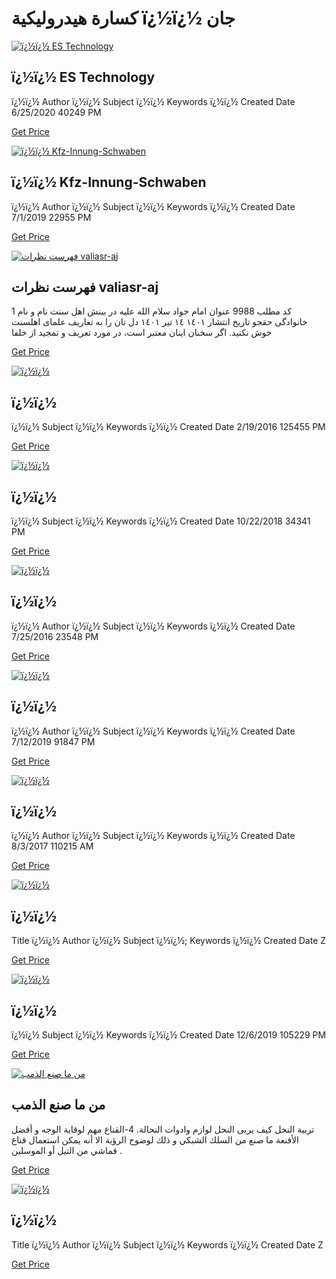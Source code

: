 # كسارة هيدروليكية ï¿½ï¿½ جان
<a href="https://mnn.zoosnet.net/LR/Chatpre.aspx?id=MNN94995150&p=https://vbl.co.za/" target="_blank">![ï¿½ï¿½ ES Technology](https://raw.githubusercontent.com/gcmcrusher/imgs/main/849.jpg)</a>
## ï¿½ï¿½ ES Technology
ï¿½ï¿½ Author ï¿½ï¿½ Subject ï¿½ï¿½ Keywords ï¿½ï¿½ Created Date 6/25/2020 40249 PM 
<a href="https://mnn.zoosnet.net/LR/Chatpre.aspx?id=MNN94995150&p=https://vbl.co.za/" target="_blank">Get Price</a>
<a href="https://mnn.zoosnet.net/LR/Chatpre.aspx?id=MNN94995150&p=https://vbl.co.za/" target="_blank">![ï¿½ï¿½ Kfz-Innung-Schwaben](https://raw.githubusercontent.com/gcmcrusher/imgs/main/669.jpg)</a>
## ï¿½ï¿½ Kfz-Innung-Schwaben
ï¿½ï¿½ Author ï¿½ï¿½ Subject ï¿½ï¿½ Keywords ï¿½ï¿½ Created Date 7/1/2019 22955 PM 
<a href="https://mnn.zoosnet.net/LR/Chatpre.aspx?id=MNN94995150&p=https://vbl.co.za/" target="_blank">Get Price</a>
<a href="https://mnn.zoosnet.net/LR/Chatpre.aspx?id=MNN94995150&p=https://vbl.co.za/" target="_blank">![فهرست نظرات valiasr-aj](https://raw.githubusercontent.com/gcmcrusher/imgs/main/213.jpg)</a>
## فهرست نظرات valiasr-aj
1 کد مطلب 9988 عنوان امام جواد سلام الله عليه در بينش اهل سنت نام و نام خانوادگی حقجو تاریخ انتشار ١٤٠١ ١٤ تير ١٤٠١ دل تان را به تعاریف علمای اهلسنت خوش نکنید. اگر سخنان اینان معتبر است، در مورد تعریف و تمجید از خلفا 
<a href="https://mnn.zoosnet.net/LR/Chatpre.aspx?id=MNN94995150&p=https://vbl.co.za/" target="_blank">Get Price</a>
<a href="https://mnn.zoosnet.net/LR/Chatpre.aspx?id=MNN94995150&p=https://vbl.co.za/" target="_blank">![ï¿½ï¿½](https://raw.githubusercontent.com/gcmcrusher/imgs/main/469.jpg)</a>
## ï¿½ï¿½
ï¿½ï¿½ Subject ï¿½ï¿½ Keywords ï¿½ï¿½ Created Date 2/19/2016 125455 PM 
<a href="https://mnn.zoosnet.net/LR/Chatpre.aspx?id=MNN94995150&p=https://vbl.co.za/" target="_blank">Get Price</a>
<a href="https://mnn.zoosnet.net/LR/Chatpre.aspx?id=MNN94995150&p=https://vbl.co.za/" target="_blank">![ï¿½ï¿½](https://raw.githubusercontent.com/gcmcrusher/imgs/main/833.jpg)</a>
## ï¿½ï¿½
ï¿½ï¿½ Subject ï¿½ï¿½ Keywords ï¿½ï¿½ Created Date 10/22/2018 34341 PM 
<a href="https://mnn.zoosnet.net/LR/Chatpre.aspx?id=MNN94995150&p=https://vbl.co.za/" target="_blank">Get Price</a>
<a href="https://mnn.zoosnet.net/LR/Chatpre.aspx?id=MNN94995150&p=https://vbl.co.za/" target="_blank">![ï¿½ï¿½](https://raw.githubusercontent.com/gcmcrusher/imgs/main/747.jpg)</a>
## ï¿½ï¿½
ï¿½ï¿½ Author ï¿½ï¿½ Subject ï¿½ï¿½ Keywords ï¿½ï¿½ Created Date 7/25/2016 23548 PM 
<a href="https://mnn.zoosnet.net/LR/Chatpre.aspx?id=MNN94995150&p=https://vbl.co.za/" target="_blank">Get Price</a>
<a href="https://mnn.zoosnet.net/LR/Chatpre.aspx?id=MNN94995150&p=https://vbl.co.za/" target="_blank">![ï¿½ï¿½](https://raw.githubusercontent.com/gcmcrusher/imgs/main/56.jpg)</a>
## ï¿½ï¿½
ï¿½ï¿½ Author ï¿½ï¿½ Subject ï¿½ï¿½ Keywords ï¿½ï¿½ Created Date 7/12/2019 91847 PM 
<a href="https://mnn.zoosnet.net/LR/Chatpre.aspx?id=MNN94995150&p=https://vbl.co.za/" target="_blank">Get Price</a>
<a href="https://mnn.zoosnet.net/LR/Chatpre.aspx?id=MNN94995150&p=https://vbl.co.za/" target="_blank">![ï¿½ï¿½](https://raw.githubusercontent.com/gcmcrusher/imgs/main/857.jpg)</a>
## ï¿½ï¿½
ï¿½ï¿½ Author ï¿½ï¿½ Subject ï¿½ï¿½ Keywords ï¿½ï¿½ Created Date 8/3/2017 110215 AM 
<a href="https://mnn.zoosnet.net/LR/Chatpre.aspx?id=MNN94995150&p=https://vbl.co.za/" target="_blank">Get Price</a>
<a href="https://mnn.zoosnet.net/LR/Chatpre.aspx?id=MNN94995150&p=https://vbl.co.za/" target="_blank">![ï¿½ï¿½](https://raw.githubusercontent.com/gcmcrusher/imgs/main/530.jpg)</a>
## ï¿½ï¿½
Title ï¿½ï¿½ Author ï¿½ï¿½ Subject ï¿½ï¿½; Keywords ï¿½ï¿½ Created Date Z
<a href="https://mnn.zoosnet.net/LR/Chatpre.aspx?id=MNN94995150&p=https://vbl.co.za/" target="_blank">Get Price</a>
<a href="https://mnn.zoosnet.net/LR/Chatpre.aspx?id=MNN94995150&p=https://vbl.co.za/" target="_blank">![ï¿½ï¿½](https://raw.githubusercontent.com/gcmcrusher/imgs/main/105.jpg)</a>
## ï¿½ï¿½
ï¿½ï¿½ Subject ï¿½ï¿½ Keywords ï¿½ï¿½ Created Date 12/6/2019 105229 PM 
<a href="https://mnn.zoosnet.net/LR/Chatpre.aspx?id=MNN94995150&p=https://vbl.co.za/" target="_blank">Get Price</a>
<a href="https://mnn.zoosnet.net/LR/Chatpre.aspx?id=MNN94995150&p=https://vbl.co.za/" target="_blank">![من ما صنع الذمب](https://raw.githubusercontent.com/gcmcrusher/imgs/main/398.jpg)</a>
## من ما صنع الذمب
تربية النحل كيف يربى النحل لوازم وادوات النحالة. 4-القناع مهم لوقاية الوجه و أفضل الأقنعة ما صنع من السلك الشبكي و ذلك لوضوح الرؤية الا أنه يمكن استعمال قناع قماشي من التيل أو الموسلين .
<a href="https://mnn.zoosnet.net/LR/Chatpre.aspx?id=MNN94995150&p=https://vbl.co.za/" target="_blank">Get Price</a>
<a href="https://mnn.zoosnet.net/LR/Chatpre.aspx?id=MNN94995150&p=https://vbl.co.za/" target="_blank">![ï¿½ï¿½](https://raw.githubusercontent.com/gcmcrusher/imgs/main/33.jpg)</a>
## ï¿½ï¿½
Title ï¿½ï¿½ Author ï¿½ï¿½ Subject ï¿½ï¿½ Keywords ï¿½ï¿½ Created Date Z
<a href="https://mnn.zoosnet.net/LR/Chatpre.aspx?id=MNN94995150&p=https://vbl.co.za/" target="_blank">Get Price</a>
